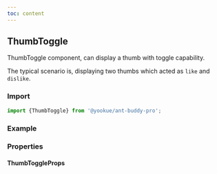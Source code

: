 ```yaml
---
toc: content
---
```


## ThumbToggle

ThumbToggle component, can display a thumb with toggle capability.

The typical scenario is, displaying two thumbs which acted as `like` and `dislike`.

### Import

```jsx | pure
import {ThumbToggle} from '@yookue/ant-buddy-pro';
```

### Example

<code src="./demo.en-US.tsx"></code>

### Properties

#### ThumbToggleProps

<API src="@/field/ThumbToggle/index.tsx" hideTitle></API>

